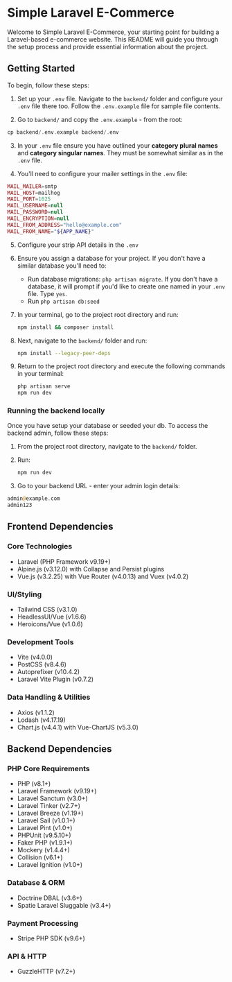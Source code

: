 # Simple Laravel E-Commerce

Welcome to Simple Laravel E-Commerce, your starting point for building a Laravel-based e-commerce website. This README will guide you through the setup process and provide essential information about the project.

## Getting Started

To begin, follow these steps:

1. Set up your `.env` file. Navigate to the `backend/` folder and configure your `.env` file there too. Follow the `.env.example` file for sample file contents.

2. Go to `backend/` and copy the `.env.example` - from the root:

```php
cp backend/.env.example backend/.env
```

3. In your `.env` file ensure you have outlined your **category plural names** and **category singular names**. They must be somewhat similar as in the `.env` file.

4. You'll need to configure your mailer settings in the `.env` file:

```php
MAIL_MAILER=smtp
MAIL_HOST=mailhog
MAIL_PORT=1025
MAIL_USERNAME=null
MAIL_PASSWORD=null
MAIL_ENCRYPTION=null
MAIL_FROM_ADDRESS="hello@example.com"
MAIL_FROM_NAME="${APP_NAME}"
```

5. Configure your strip API details in the `.env`

6. Ensure you assign a database for your project. If you don't have a similar database you'll need to:

    - Run database migrations: `php artisan migrate`. If you don't have a database, it will prompt if you'd like to create one named in your `.env` file. Type `yes`.
    - Run `php artisan db:seed`

7. In your terminal, go to the project root directory and run:

    ```bash
    npm install && composer install
    ```

8. Next, navigate to the `backend/` folder and run:

    ```bash
    npm install --legacy-peer-deps
    ```

9. Return to the project root directory and execute the following commands in your terminal:
    ```bash
    php artisan serve
    npm run dev
    ```

### Running the backend locally

Once you have setup your database or seeded your db. To access the backend admin, follow these steps:

1. From the project root directory, navigate to the `backend/` folder.

2. Run:

    ```bash
    npm run dev
    ```

3. Go to your backend URL - enter your admin login details:

```php
admin@example.com
admin123
```

## Frontend Dependencies

### Core Technologies

-   Laravel (PHP Framework v9.19+)
-   Alpine.js (v3.12.0) with Collapse and Persist plugins
-   Vue.js (v3.2.25) with Vue Router (v4.0.13) and Vuex (v4.0.2)

### UI/Styling

-   Tailwind CSS (v3.1.0)
-   HeadlessUI/Vue (v1.6.6)
-   Heroicons/Vue (v1.0.6)

### Development Tools

-   Vite (v4.0.0)
-   PostCSS (v8.4.6)
-   Autoprefixer (v10.4.2)
-   Laravel Vite Plugin (v0.7.2)

### Data Handling & Utilities

-   Axios (v1.1.2)
-   Lodash (v4.17.19)
-   Chart.js (v4.4.1) with Vue-ChartJS (v5.3.0)

## Backend Dependencies

### PHP Core Requirements

-   PHP (v8.1+)
-   Laravel Framework (v9.19+)
-   Laravel Sanctum (v3.0+)
-   Laravel Tinker (v2.7+)
-   Laravel Breeze (v1.19+)
-   Laravel Sail (v1.0.1+)
-   Laravel Pint (v1.0+)
-   PHPUnit (v9.5.10+)
-   Faker PHP (v1.9.1+)
-   Mockery (v1.4.4+)
-   Collision (v6.1+)
-   Laravel Ignition (v1.0+)

### Database & ORM

-   Doctrine DBAL (v3.6+)
-   Spatie Laravel Sluggable (v3.4+)

### Payment Processing

-   Stripe PHP SDK (v9.6+)

### API & HTTP

-   GuzzleHTTP (v7.2+)
